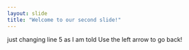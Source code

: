 ```yaml
---
layout: slide
title: "Welcome to our second slide!"
---
```

just changing line 5 as I am told
Use the left arrow to go back!

